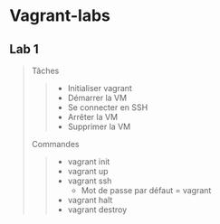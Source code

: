# Vagrant-labs
## Lab 1
> Tâches
>
>> - Initialiser vagrant
>> - Démarrer la VM
>> - Se connecter en SSH
>> - Arrêter la VM
>> - Supprimer la VM
>
>Commandes 
>
>> - vagrant init
>> - vagrant up
>> - vagrant ssh
>>      - Mot de passe par défaut = vagrant
>> - vagrant halt
>> - vagrant destroy
   